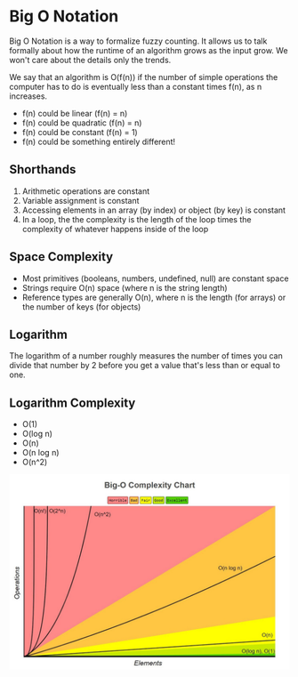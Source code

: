 # Big O Notation

Big O Notation is a way to formalize fuzzy counting.
It allows us to talk formally about how the runtime of an algorithm grows as the input grow.
We won't care about the details only the trends.

We say that an algorithm is O(f(n)) if the number of simple operations the computer has to do is eventually less than a constant times f(n), as n increases.

* f(n) could be linear (f(n) = n)
* f(n) could be quadratic (f(n) = n)
* f(n) could be constant (f(n) = 1)
* f(n) could be something entirely different!

## Shorthands

1. Arithmetic operations are constant
2. Variable assignment is constant
3. Accessing elements in an array (by index) or object (by key) is constant
4. In a loop, the the complexity is the length of the loop times the complexity of whatever happens inside of the loop

## Space Complexity

* Most primitives (booleans, numbers, undefined, null) are constant space
* Strings require O(n) space (where n is the string length)
* Reference types are generally O(n), where n is the length (for arrays) or the number of keys (for objects)

## Logarithm

The logarithm of a number roughly measures the number of times you can divide that number by 2 before you get a value that's less than or equal to one.

## Logarithm Complexity

* O(1)
* O(log n)
* O(n)
* O(n log n)
* O(n^2)

![Big O Notation](/images/big-o-notation.jpeg)
